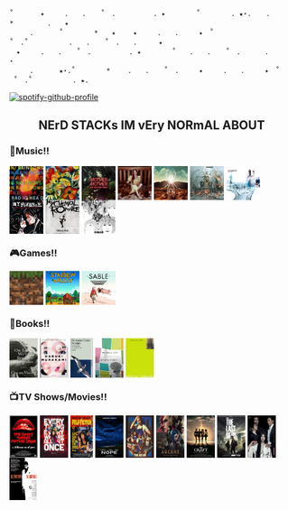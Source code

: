 ```
˚　　　　✦　　　.　　. 　 ˚　.　　　　　 . ✦　　　 　˚　　　　 . ★⋆.  　.　　 　*　     　.　　✦
　　　.   　　˚　　 　　*　　✦ 　　✦　　　.　　.　　　✦　˚ 　　　　 ˚　.˚　　　　　　.　　. 　 ˚　.　　.　　  ✦
　✦　　　.　　. 　 ˚　.　　　　　 . ✦　　　 　˚　　.　　. 　 ˚　.　　　 .                      ⋆ 
　　　.   　　★⋆.˚　　 　　*　　 .　　. 　 ˚　.　　　✦　　　.　　.　　　✦　˚ 　　　　 ˚　.˚　　　　　　. ★.　
```
[![spotify-github-profile](https://spotify-github-profile.kittinanx.com/api/view?uid=31zucmt2i6zwpqump5tcn6v73pie&cover_image=true&theme=compact&show_offline=true&background_color=121212&interchange=true)](https://spotify-github-profile.kittinanx.com/api/view?uid=31zucmt2i6zwpqump5tcn6v73pie&redirect=true)

<h2 align="center">NErD STACKs IM  vEry NORmAL ABOUT</h2>
<h3 align="left">🎸Music!!</h3>
<p align="left">
<a href="https://open.spotify.com/album/5vkqYmiPBYLaalcmjujWxK"><img align="center" src="./radiohead.jpg" alt="inrainbows" height="60" width="60" /></a>
<a href="https://open.spotify.com/album/2Qt8Z1LB3Fsrf6nhBNsvUJ"><img align="center" src="./songs.jpeg" alt="adrianne" height="60" width="60" /></a>
<a href="https://open.spotify.com/album/3yaSvEnMDdxwakgx7OBLxf"><img align="center" src="./vgbt.jpg" alt="vgbt" height="60" width="60" /></a>
<a href="https://open.spotify.com/album/2wwCc6fcyhp1tfY3J6Javr"><img align="center" src="./banisters.jpg" alt="banisters" height="60" width="60" /></a>
<a href="https://open.spotify.com/album/2wPnKggTK3QhYAKL7Q0vvr"><img align="center" src="./danger.jpeg" alt="danger" height="60" width="60" /></a>
<a href="https://open.spotify.com/album/1Vg5v9M0afj5sIl1ndRXzy"><img align="center" src="./kickii.jpeg" alt="kickii" height="60" width="60" /></a>
<a href="https://open.spotify.com/album/6dVIqQ8qmQ5GBnJ9shOYGE"><img align="center" src="./okcomputer.jpeg" alt="okcomputer" height="60" width="60" /></a>
<a href="https://open.spotify.com/album/3DuiGV3J09SUhvp8gqNx8h"><img align="center" src="./revenge.jpeg" alt="revenge" height="60" width="60" /></a>
<a href="https://open.spotify.com/album/0FZK97MXMm5mUQ8mtudjuK"><img align="center" src="./tbp.jpeg" alt="blackparade" height="60" width="60" /></a>
<a href="https://open.spotify.com/album/3PRoXYsngSwjEQWR5PsHWR"><img align="center" src="./revolver.jpeg" alt="revolver" height="60" width="60" /></a>

</p>
<h3 align="left">🎮Games!!</h3>
<p align="left">
  <img align="center" src="./mc.jpeg" alt="minecraft" height="60" width="60" />
  <img align="center" src="./stardew.jpeg" alt="stardew" height="60" width="60" />
  <img align="center" src="./sable.jpeg" alt="sable" height="60" width="60" />
</p>
<h3 align="left">📖Books!!</h3>
<p align="left">
  <a href="https://www.goodreads.com/book/show/41880609-on-earth-we-re-briefly-gorgeous"><img align="center" src="./onearth.jpg" alt="onearth" height="70" width="50" /></a>
  <a href="https://www.goodreads.com/book/show/10357575-1q84"><img align="center" src="./1q84.jpg" alt="1q84" height="70" width="50" /></a>
  <a href="https://www.goodreads.com/book/show/24861.Demian_Die_Geschichte_von_Emil_Sinclairs_Jugend"><img align="center" src="./demian.jpg" alt="demian" height="70" width="40" /></a>
  <a href="https://www.goodreads.com/book/show/6514.The_Bell_Jar"><img align="center" src="./belljar.jpg" alt="belljar" height="70" width="50" /></a>
  <a href="https://www.goodreads.com/book/show/22628.The_Perks_of_Being_a_Wallflower"><img align="center" src="./perks.jpg" alt="perks" height="70" width="50" /></a>
</p>
<h3 align="left">📺TV Shows/Movies!!</h3>
<p align="left">
  <a href="https://www.imdb.com/title/tt0073629/"><img align="center" src="./rocky.jpeg" alt="rocky" height="75" width="50" /></a>
  <a href="https://www.imdb.com/title/tt6710474/"><img align="center" src="./eeaao.jpg" alt="eeaao" height="75" width="50" /></a>
  <a href="https://www.imdb.com/title/tt0110912/"><img align="center" src="./pulp.jpg" alt="pulp" height="75" width="40" /></a>
  <a href="https://www.imdb.com/title/tt10954984/"><img align="center" src="./nope.jpg" alt="nope" height="75" width="50" /></a>
  <a href="https://www.imdb.com/title/tt14452776/"><img align="center" src="./bear.jpg" alt="thebear" height="75" width="50" /></a>
  <a href="https://www.imdb.com/title/tt11126994/"><img align="center" src="./arcane.jpg" alt="arcane" height="75" width="50" /></a>
  <a href="https://www.imdb.com/title/tt3581920/"><img align="center" src="./craft.jpg" alt="craft" height="75" width="50" /></a>
  <a href="https://www.imdb.com/title/tt3581920/"><img align="center" src="./tlou.jpg" alt="tlou" height="75" width="50" /></a>
  <a href="https://www.imdb.com/title/tt3581920/"><img align="center" src="./handmaiden.png" alt="handmaiden" height="75" width="50" /></a>
  <a href="https://www.imdb.com/title/tt3581920/"><img align="center" src="./scarface.jpg" alt="scarface" height="75" width="50" /></a>
</p>
